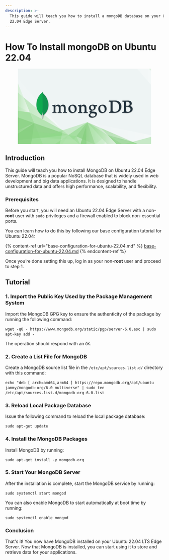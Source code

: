 ```yaml
---
description: >-
  This guide will teach you how to install a mongoDB database on your Ubuntu
  22.04 Edge Server.
---
```


# How To Install mongoDB on Ubuntu 22.04

<figure><img src="../../../.gitbook/assets/mongoDB.png" alt=""><figcaption></figcaption></figure>

## Introduction <a href="#introduction" id="introduction"></a>

This guide will teach you how to install MongoDB on Ubuntu 22.04 Edge Server. MongoDB is a popular NoSQL database that is widely used in web development and big data applications. It is designed to handle unstructured data and offers high performance, scalability, and flexibility.

### Prerequisites

Before you start, you will need an Ubuntu 22.04 Edge Server with a non-**root** user with `sudo` privileges and a firewall enabled to block non-essential ports.

You can learn how to do this by following our base configuration tutorial for Ubuntu 22.04:

{% content-ref url="base-configuration-for-ubuntu-22.04.md" %}
[base-configuration-for-ubuntu-22.04.md](base-configuration-for-ubuntu-22.04.md)
{% endcontent-ref %}

Once you’re done setting this up, log in as your non-**root** user and proceed to step 1.

## Tutorial

### 1. Import the Public Key Used by the Package Management System

Import the MongoDB GPG key to ensure the authenticity of the package by running the following command:

```
wget -qO - https://www.mongodb.org/static/pgp/server-6.0.asc | sudo apt-key add -
```

The operation should respond with an `OK`.

### 2. Create a List File for MongoDB

Create a MongoDB source list file in the `/etc/apt/sources.list.d/` directory with this command:

```
echo "deb [ arch=amd64,arm64 ] https://repo.mongodb.org/apt/ubuntu jammy/mongodb-org/6.0 multiverse" | sudo tee /etc/apt/sources.list.d/mongodb-org-6.0.list
```

### 3. Reload Local Package Database

Issue the following command to reload the local package database:

```
sudo apt-get update
```

### 4. Install the MongoDB Packages

Install MongoDB by running:

```
sudo apt-get install -y mongodb-org
```

### 5. Start Your MongoDB Server

After the installation is complete, start the MongoDB service by running:

```
sudo systemctl start mongod
```

You can also enable MongoDB to start automatically at boot time by running:

```
sudo systemctl enable mongod
```

### Conclusion

That's it! You now have MongoDB installed on your Ubuntu 22.04 LTS Edge Server. Now that MongoDB is installed, you can start using it to store and retrieve data for your applications.
